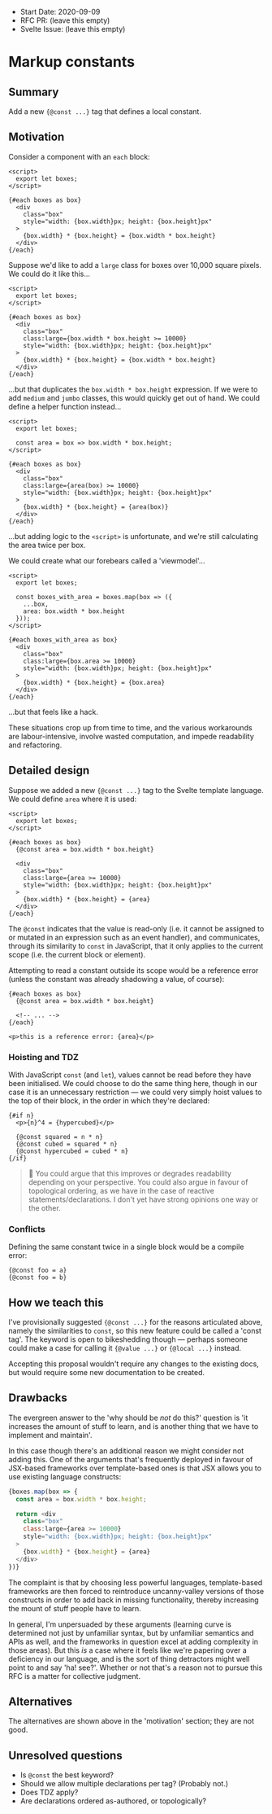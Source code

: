 - Start Date: 2020-09-09
- RFC PR: (leave this empty)
- Svelte Issue: (leave this empty)

# Markup constants

## Summary

Add a new `{@const ...}` tag that defines a local constant.

## Motivation

Consider a component with an `each` block:

```svelte
<script>
  export let boxes;
</script>

{#each boxes as box}
  <div
    class="box"
    style="width: {box.width}px; height: {box.height}px"
  >
    {box.width} * {box.height} = {box.width * box.height}
  </div>
{/each}
```

Suppose we'd like to add a `large` class for boxes over 10,000 square pixels. We could do it like this...

```svelte
<script>
  export let boxes;
</script>

{#each boxes as box}
  <div
    class="box"
    class:large={box.width * box.height >= 10000}
    style="width: {box.width}px; height: {box.height}px"
  >
    {box.width} * {box.height} = {box.width * box.height}
  </div>
{/each}
```

...but that duplicates the `box.width * box.height` expression. If we were to add `medium` and `jumbo` classes, this would quickly get out of hand. We could define a helper function instead...

```svelte
<script>
  export let boxes;

  const area = box => box.width * box.height;
</script>

{#each boxes as box}
  <div
    class="box"
    class:large={area(box) >= 10000}
    style="width: {box.width}px; height: {box.height}px"
  >
    {box.width} * {box.height} = {area(box)}
  </div>
{/each}
```

...but adding logic to the `<script>` is unfortunate, and we're still calculating the area twice per box.

We could create what our forebears called a 'viewmodel'...

```svelte
<script>
  export let boxes;

  const boxes_with_area = boxes.map(box => ({
    ...box,
    area: box.width * box.height
  }));
</script>

{#each boxes_with_area as box}
  <div
    class="box"
    class:large={box.area >= 10000}
    style="width: {box.width}px; height: {box.height}px"
  >
    {box.width} * {box.height} = {box.area}
  </div>
{/each}
```

...but that feels like a hack.

These situations crop up from time to time, and the various workarounds are labour-intensive, involve wasted computation, and impede readability and refactoring.

## Detailed design

Suppose we added a new `{@const ...}` tag to the Svelte template language. We could define `area` where it is used:

```svelte
<script>
  export let boxes;
</script>

{#each boxes as box}
  {@const area = box.width * box.height}

  <div
    class="box"
    class:large={area >= 10000}
    style="width: {box.width}px; height: {box.height}px"
  >
    {box.width} * {box.height} = {area}
  </div>
{/each}
```

The `@const` indicates that the value is read-only (i.e. it cannot be assigned to or mutated in an expression such as an event handler), and communicates, through its similarity to `const` in JavaScript, that it only applies to the current scope (i.e. the current block or element).

Attempting to read a constant outside its scope would be a reference error (unless the constant was already shadowing a value, of course):

```svelte
{#each boxes as box}
  {@const area = box.width * box.height}

  <!-- ... -->
{/each}

<p>this is a reference error: {area}</p>
```

### Hoisting and TDZ

With JavaScript `const` (and `let`), values cannot be read before they have been initialised. We could choose to do the same thing here, though in our case it is an unnecessary restriction — we could very simply hoist values to the top of their block, in the order in which they're declared:

```svelte
{#if n}
  <p>{n}^4 = {hypercubed}</p>

  {@const squared = n * n}
  {@const cubed = squared * n}
  {@const hypercubed = cubed * n}
{/if}
```

> 🐃 You could argue that this improves or degrades readability depending on your perspective. You could also argue in favour of topological ordering, as we have in the case of reactive statements/declarations. I don't yet have strong opinions one way or the other.

### Conflicts

Defining the same constant twice in a single block would be a compile error:

```svelte
{@const foo = a}
{@const foo = b}
```


## How we teach this

I've provisionally suggested `{@const ...}` for the reasons articulated above, namely the similarities to `const`, so this new feature could be called a 'const tag'. The keyword is open to bikeshedding though — perhaps someone could make a case for calling it `{@value ...}` or `{@local ...}` instead.

Accepting this proposal wouldn't require any changes to the existing docs, but would require some new documentation to be created.

## Drawbacks

The evergreen answer to the 'why should be *not* do this?' question is 'it increases the amount of stuff to learn, and is another thing that we have to implement and maintain'.

In this case though there's an additional reason we might consider not adding this. One of the arguments that's frequently deployed in favour of JSX-based frameworks over template-based ones is that JSX allows you to use existing language constructs:

```js
{boxes.map(box => {
  const area = box.width * box.height;

  return <div
    class="box"
    class:large={area >= 10000}
    style="width: {box.width}px; height: {box.height}px"
  >
    {box.width} * {box.height} = {area}
  </div>
})}
```

The complaint is that by choosing less powerful languages, template-based frameworks are then forced to reintroduce uncanny-valley versions of those constructs in order to add back in missing functionality, thereby increasing the mount of stuff people have to learn.

In general, I'm unpersuaded by these arguments (learning curve is determined not just by unfamiliar syntax, but by unfamiliar semantics and APIs as well, and the frameworks in question excel at adding complexity in those areas). But this *is* a case where it feels like we're papering over a deficiency in our language, and is the sort of thing detractors might well point to and say 'ha! see?'. Whether or not that's a reason not to pursue this RFC is a matter for collective judgment.

## Alternatives

The alternatives are shown above in the 'motivation' section; they are not good.

## Unresolved questions

* Is `@const` the best keyword?
* Should we allow multiple declarations per tag? (Probably not.)
* Does TDZ apply?
* Are declarations ordered as-authored, or topologically?